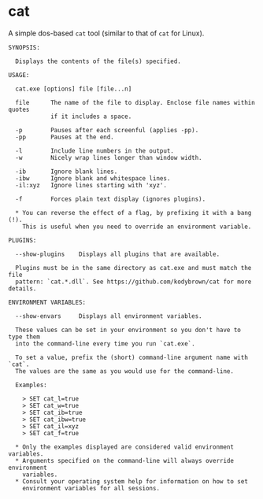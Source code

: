 cat
===

A simple dos-based `cat` tool (similar to that of `cat` for Linux).

    SYNOPSIS:

      Displays the contents of the file(s) specified.

    USAGE:

      cat.exe [options] file [file...n]

      file      The name of the file to display. Enclose file names within quotes
                if it includes a space.

      -p        Pauses after each screenful (applies -pp).
      -pp       Pauses at the end.

      -l        Include line numbers in the output.
      -w        Nicely wrap lines longer than window width.

      -ib       Ignore blank lines.
      -ibw      Ignore blank and whitespace lines.
      -il:xyz   Ignore lines starting with 'xyz'.

      -f        Forces plain text display (ignores plugins).

      * You can reverse the effect of a flag, by prefixing it with a bang (!).
        This is useful when you need to override an environment variable.

    PLUGINS:

      --show-plugins    Displays all plugins that are available.

      Plugins must be in the same directory as cat.exe and must match the file
      pattern: `cat.*.dll`. See https://github.com/kodybrown/cat for more details.

    ENVIRONMENT VARIABLES:

      --show-envars     Displays all environment variables.

      These values can be set in your environment so you don't have to type them
      into the command-line every time you run `cat.exe`.

      To set a value, prefix the (short) command-line argument name with `cat`.
      The values are the same as you would use for the command-line.

      Examples:

        > SET cat_l=true
        > SET cat_w=true
        > SET cat_ib=true
        > SET cat_ibw=true
        > SET cat_il=xyz
        > SET cat_f=true

      * Only the examples displayed are considered valid environment variables.
      * Arguments specified on the command-line will always override environment
        variables.
      * Consult your operating system help for information on how to set
        environment variables for all sessions.

